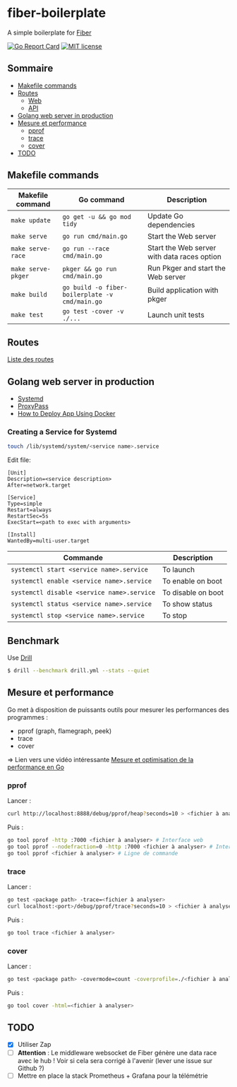 # fiber-boilerplate
A simple boilerplate for [Fiber](https://github.com/gofiber/fiber)

[![Go Report Card](https://goreportcard.com/badge/github.com/fabienbellanger/fiber-boilerplate)](https://goreportcard.com/report/github.com/fabienbellanger/fiber-boilerplate)
[![MIT license](https://img.shields.io/badge/license-MIT-brightgreen.svg)](https://opensource.org/licenses/MIT)

## Sommaire
-  [Makefile commands](#Makefile-commands)
-  [Routes](#Routes)
    -  [Web](#Web)
    -  [API](#API)
-  [Golang web server in production](#golang-web-server-in-production)
-  [Mesure et performance](#mesure-et-performance)
    -  [pprof](#pprof)
    -  [trace](#trace)
    -  [cover](#cover)
-  [TODO](#TODO)


## Makefile commands

| Makefile command | Go command | Description |
|---|---|---|
| `make update` | `go get -u && go mod tidy` | Update Go dependencies |
| `make serve` | `go run cmd/main.go` | Start the Web server |
| `make serve-race` | `go run --race cmd/main.go` | Start the Web server with data races option |
| `make serve-pkger` | `pkger && go run cmd/main.go` | Run Pkger and start the Web server |
| `make build` | `go build -o fiber-boilerplate -v cmd/main.go` | Build application with pkger |
| `make test` | `go test -cover -v ./...` | Launch unit tests |


## Routes
[Liste des routes](ROUTES.md)


## Golang web server in production
-  [Systemd](https://jonathanmh.com/deploying-go-apps-systemd-10-minutes-without-docker/)
-  [ProxyPass](https://evanbyrne.com/blog/go-production-server-ubuntu-nginx)
-  [How to Deploy App Using Docker](https://medium.com/@habibridho/docker-as-deployment-tools-5a6de294a5ff)

### Creating a Service for Systemd
```bash
touch /lib/systemd/system/<service name>.service
```

Edit file:
```
[Unit]
Description=<service description>
After=network.target

[Service]
Type=simple
Restart=always
RestartSec=5s
ExecStart=<path to exec with arguments>

[Install]
WantedBy=multi-user.target
```

| Commande | Description |
|---|---|
| `systemctl start <service name>.service` | To launch |
| `systemctl enable <service name>.service` | To enable on boot |
| `systemctl disable <service name>.service` | To disable on boot |
| `systemctl status <service name>.service` | To show status |
| `systemctl stop <service name>.service` | To stop |


## Benchmark
Use [Drill](https://github.com/fcsonline/drill)
```bash
$ drill --benchmark drill.yml --stats --quiet
```


## Mesure et performance
Go met à disposition de puissants outils pour mesurer les performances des programmes :
-  pprof (graph, flamegraph, peek)
-  trace
-  cover

=> Lien vers une vidéo intéressante [Mesure et optimisation de la performance en Go](https://www.youtube.com/watch?v=jd47gDK-yDc)

### pprof
Lancer :
```bash
curl http://localhost:8888/debug/pprof/heap?seconds=10 > <fichier à analyser>
```
Puis :
```bash
go tool pprof -http :7000 <fichier à analyser> # Interface web
go tool pprof --nodefraction=0 -http :7000 <fichier à analyser> # Interface web avec tous les noeuds
go tool pprof <fichier à analyser> # Ligne de commande
```

### trace
Lancer :
```bash
go test <package path> -trace=<fichier à analyser>
curl localhost:<port>/debug/pprof/trace?seconds=10 > <fichier à analyser>
```
Puis :
```bash
go tool trace <fichier à analyser>
```

### cover
Lancer :
```bash
go test <package path> -covermode=count -coverprofile=./<fichier à analyser>
```
Puis :
```bash
go tool cover -html=<fichier à analyser>
```

## TODO
-  [x] Utiliser Zap
-  [ ] **Attention** : Le middleware websocket de Fiber génère une data race avec le hub ! Voir si cela sera corrigé à l'avenir (lever une issue sur Github ?)
-  [ ] Mettre en place la stack Prometheus + Grafana pour la télémétrie
